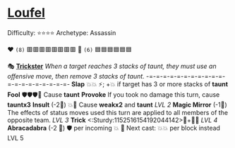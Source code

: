 # [Loufel](<https://youtu.be/-ZQbp_eB-9A>)

Difficulty: ⭐⭐⭐⭐
Archetype: Assassin 

❤️ `(8)` 🟥🟥🟥🟥🟥🟥🟥🟥
🔷 `(6)` 🟦🟦🟦🟦🟦🟦

🎭 [**Trickster**](https://cdn.discordapp.com/attachments/1197372534363000943/1224079682035646565/preview.webp?ex=661c300a&is=6609bb0a&hm=7efe929dc7258b540b12084cb109da6465b29734cbbdf67bd04924273c79b113&)
*When a target reaches 3 stacks of taunt, they must use an offensive move, then remove 3 stacks of taunt.*
-=-=-=-=-=-=-=-=-=-=-=-=-=-=-=-=-=-=-=-=-
**Slap** 💥💥 ⚡; +💥 if target has 3 or more stacks of __taunt__
**Fool** 🛡️🛡️🛡️🔀 Cause __taunt__
**Provoke** If you took no damage this turn, cause __tauntx3__
**Insult** (-2🔷) 💥🔀 Cause __weakx2__ and __taunt__ *LVL 2*
**Magic Mirror** (-1🔷) The effects of status moves used this turn are applied to all members of the opposite team. *LVL 3*
**Trick** <:Sturdy:1152516154192044142>🔀+🔷💥 *LVL 4*
**Abracadabra** (-2 🔷) 🛡️ per incoming 💥 🔀 Next cast: 💥💥 per block instead LVL 5
